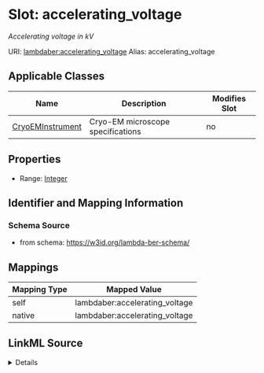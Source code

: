 

# Slot: accelerating_voltage 


_Accelerating voltage in kV_





URI: [lambdaber:accelerating_voltage](https://w3id.org/lambda-ber-schema/accelerating_voltage)
Alias: accelerating_voltage

<!-- no inheritance hierarchy -->





## Applicable Classes

| Name | Description | Modifies Slot |
| --- | --- | --- |
| [CryoEMInstrument](CryoEMInstrument.md) | Cryo-EM microscope specifications |  no  |






## Properties

* Range: [Integer](Integer.md)




## Identifier and Mapping Information






### Schema Source


* from schema: https://w3id.org/lambda-ber-schema/




## Mappings

| Mapping Type | Mapped Value |
| ---  | ---  |
| self | lambdaber:accelerating_voltage |
| native | lambdaber:accelerating_voltage |




## LinkML Source

<details>
```yaml
name: accelerating_voltage
description: Accelerating voltage in kV
from_schema: https://w3id.org/lambda-ber-schema/
rank: 1000
alias: accelerating_voltage
owner: CryoEMInstrument
domain_of:
- CryoEMInstrument
range: integer
any_of:
- equals_number: 120
- equals_number: 200
- equals_number: 300

```
</details>